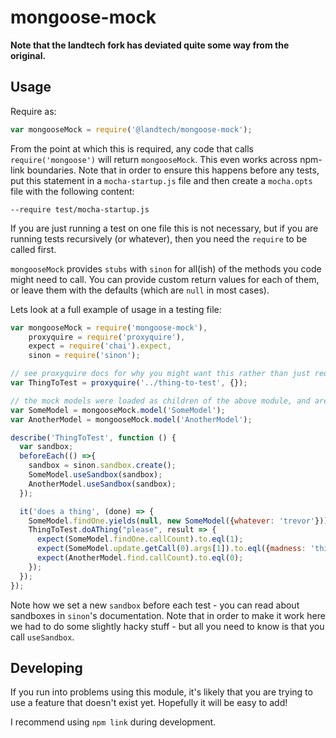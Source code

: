 mongoose-mock
=============

**Note that the landtech fork has deviated quite some way from the original.**

## Usage

Require as:

```JavaScript
var mongooseMock = require('@landtech/mongoose-mock');
```

From the point at which this is required, any code that calls `require('mongoose')` will return `mongooseMock`. This even works across npm-link boundaries.   Note that in order to ensure this happens before any tests, put this statement in a `mocha-startup.js` file and then create a `mocha.opts` file with the following content:

```
--require test/mocha-startup.js
```

If you are just running a test on one file this is not necessary, but if you are running tests recursively (or whatever), then you need the `require` to be called first.  

`mongooseMock` provides `stubs` with `sinon` for all(ish) of the methods you code might need to call.  You can provide custom return values for each of them, or leave them with the defaults (which are `null` in most cases).   

Lets look at a full example of usage in a testing file:   

```JavaScript
var mongooseMock = require('mongoose-mock'),
    proxyquire = require('proxyquire'),
    expect = require('chai').expect,
    sinon = require('sinon');

// see proxyquire docs for why you might want this rather than just require
var ThingToTest = proxyquire('../thing-to-test', {});

// the mock models were loaded as children of the above module, and are now available...
var SomeModel = mongooseMock.model('SomeModel'); 
var AnotherModel = mongooseMock.model('AnotherModel');

describe('ThingToTest', function () {
  var sandbox;
  beforeEach(() =>{
    sandbox = sinon.sandbox.create();
    SomeModel.useSandbox(sandbox);
    AnotherModel.useSandbox(sandbox);
  });

  it('does a thing', (done) => {
    SomeModel.findOne.yields(null, new SomeModel({whatever: 'trevor'}));
    ThingToTest.doAThing("please", result => {
      expect(SomeModel.findOne.callCount).to.eql(1);
      expect(SomeModel.update.getCall(0).args[1]).to.eql({madness: 'this-way'});
      expect(AnotherModel.find.callCount).to.eql(0);
    });
  });
});
```

Note how we set a new `sandbox` before each test - you can read about sandboxes in `sinon`'s documentation.  Note that in order to make it work here we had to do some slightly hacky stuff - but all you need to know is that you call `useSandbox`. 

## Developing

If you run into problems using this module, it's likely that you are trying to use a feature that doesn't exist yet. Hopefully it will be easy to add!

I recommend using `npm link` during development.



